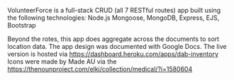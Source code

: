  VolunteerForce is a full-stack CRUD (all 7 RESTful routes) app built using the following technologies: 
 Node.js
 Mongoose, 
 MongoDB,
 Express,
 EJS,
 Bootstrap
 
 Beyond the rotes, this app does aggregate across the documents to sort location data. 
 The app design was documented with Google Docs. 
 The live version is hosted via https://dashboard.heroku.com/apps/dab-inventory
 Icons were made by Made AU via the https://thenounproject.com/elki/collection/medical/?i=1580604
